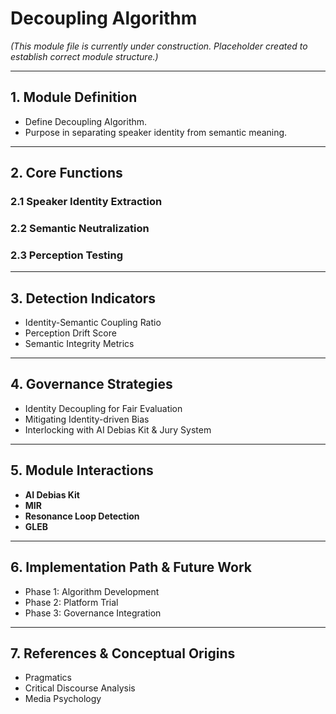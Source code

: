 # Decoupling Algorithm

*(This module file is currently under construction. Placeholder created to establish correct module structure.)*

---

## 1. Module Definition

- Define Decoupling Algorithm.
- Purpose in separating speaker identity from semantic meaning.

---

## 2. Core Functions

### 2.1 Speaker Identity Extraction

### 2.2 Semantic Neutralization

### 2.3 Perception Testing

---

## 3. Detection Indicators

- Identity-Semantic Coupling Ratio
- Perception Drift Score
- Semantic Integrity Metrics

---

## 4. Governance Strategies

- Identity Decoupling for Fair Evaluation
- Mitigating Identity-driven Bias
- Interlocking with AI Debias Kit & Jury System

---

## 5. Module Interactions

- **AI Debias Kit**
- **MIR**
- **Resonance Loop Detection**
- **GLEB**

---

## 6. Implementation Path & Future Work

- Phase 1: Algorithm Development
- Phase 2: Platform Trial
- Phase 3: Governance Integration

---

## 7. References & Conceptual Origins

- Pragmatics
- Critical Discourse Analysis
- Media Psychology

